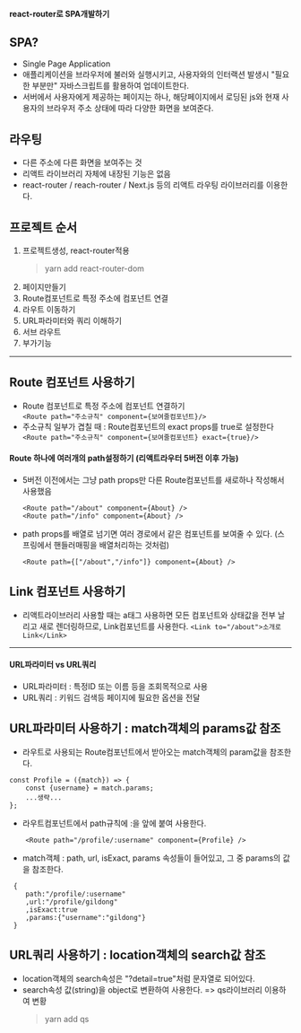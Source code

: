 #### react-router로 SPA개발하기

## SPA?
- Single Page Application
- 애플리케이션을 브라우저에 불러와 실행시키고, 사용자와의 인터랙션 발생시 "필요한 부분만" 자바스크립트를 활용하여 업데이트한다.
- 서버에서 사용자에게 제공하는 페이지는 하나, 해당페이지에서 로딩된 js와 현재 사용자의 브라우저 주소 상태에 따라 다양한 화면을 보여준다.

## 라우팅
- 다른 주소에 다른 화면을 보여주는 것 
- 리액트 라이브러리 자체에 내장된 기능은 없음
- react-router / reach-router / Next.js 등의 리액트 라우팅 라이브러리를 이용한다. 



## 프로젝트 순서
1. 프로젝트생성, react-router적용 
    >yarn add react-router-dom
2. 페이지만들기
3. Route컴포넌트로 특정 주소에 컴포넌트 연결
4. 라우트 이동하기
5. URL파라미터와 쿼리 이해하기
6. 서브 라우트
7. 부가기능

---

## Route 컴포넌트 사용하기
- Route 컴포넌트로 특정 주소에 컴포넌트 연결하기   
  `<Route path="주소규칙" component={보여줄컴포넌트}/>`
- 주소규칙 일부가 겹칠 때 : Route컴포넌트의 exact props를 true로 설정한다
  `<Route path="주소규칙" component={보여줄컴포넌트} exact={true}/>`
#### Route 하나에 여러개의 path설정하기 (리액트라우터 5버전 이후 가능)
- 5버전 이전에서는 그냥 path props만 다른 Route컴포넌트를 새로하나 작성해서 사용했음 
    ```
    <Route path="/about" component={About} />
    <Route path="/info" component={About} /> 
    ```
- path props를 배열로 넘기면 여러 경로에서 같은 컴포넌트를 보여줄 수 있다. (스프링에서 핸들러매핑을 배열처리하는 것처럼)
    ```
    <Route path={["/about","/info"]} component={About} />
    ```


## Link 컴포넌트 사용하기
- 리액트라이브러리 사용할 때는 a태그 사용하면 모든 컴포넌트와 상태값을 전부 날리고 새로 렌더링하므로, Link컴포넌트를 사용한다.
`<Link to="/about">소개로 Link</Link>`

---

#### URL파라미터 vs URL쿼리
- URL파라미터 : 특정ID 또는 이름 등을 조회목적으로 사용
- URL쿼리 : 키워드 검색등 페이지에 필요한 옵션을 전달

## URL파라미터 사용하기 : match객체의 params값 참조
- 라우트로 사용되는 Route컴포넌트에서 받아오는 match객체의 param값을 참조한다.
```
const Profile = ({match}) => {
    const {username} = match.params;
    ...생략...
};
```
- 라우트컴포넌트에서 path규칙에 :을 앞에 붙여 사용한다.
```
    <Route path="/profile/:username" component={Profile} />
```
- match객체 : path, url, isExact, params 속성들이 들어있고, 그 중 params의 값을 참조한다.
```
 { 
    path:"/profile/:username"
    ,url:"/profile/gildong"
    ,isExact:true
    ,params:{"username":"gildong"}
 }
```

## URL쿼리 사용하기 : location객체의 search값 참조
- location객체의 search속성은 "?detail=true"처럼 문자열로 되어있다.
- search속성 값(string)을 object로 변환하여 사용한다. => qs라이브러리 이용하여 변황
    > yarn add qs
```

```